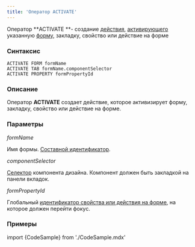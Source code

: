 ```yaml
---
title: 'Оператор ACTIVATE'
---
```


Оператор **ACTIVATE **- создание [действия](Действия.md), [активирующего](Активация_ACTIVATE.md) указанную [форму](Формы.md), закладку, свойство или действие на форме

### Синтаксис 

    ACTIVATE FORM formName
    ACTIVATE TAB formName.componentSelector
    ACTIVATE PROPERTY formPropertyId

### Описание

Оператор **ACTIVATE** создает действие, которое активизирует форму, закладку, свойство или действие на форме.

### Параметры

*formName*

Имя формы. [Составной идентификатор](Идентификаторы.md#cid-broken).

*componentSelector*

[Селектор](Инструкция_DESIGN.md#selector-broken) компонента дизайна. Компонент должен быть закладкой на панели вкладок.

*formPropertyId*

Глобальный [идентификатор свойства или действия на форме](Идентификаторы.md#formpropertyid-broken), на которое должен перейти фокус.

### Примеры

import {CodeSample} from './CodeSample.mdx'

<CodeSample url="https://ru-documentation.lsfusion.org/sample?file=ActionSample&block=activate"/>

  
